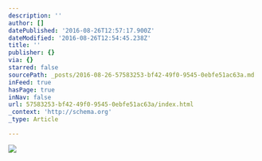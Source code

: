 ```yaml
---
description: ''
author: []
datePublished: '2016-08-26T12:57:17.900Z'
dateModified: '2016-08-26T12:54:45.238Z'
title: ''
publisher: {}
via: {}
starred: false
sourcePath: _posts/2016-08-26-57583253-bf42-49f0-9545-0ebfe51ac63a.md
inFeed: true
hasPage: true
inNav: false
url: 57583253-bf42-49f0-9545-0ebfe51ac63a/index.html
_context: 'http://schema.org'
_type: Article

---
```

![](https://the-grid-user-content.s3-us-west-2.amazonaws.com/db5f834a-cb15-4a27-b996-a7b473e5decf.jpg)